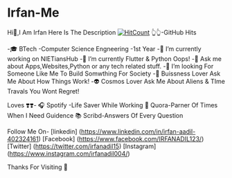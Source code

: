 # Irfan-Me
Hi👋,I Am Irfan
Here Is The Description
[![HitCount](http://hits.dwyl.com/irfanadil0004/irfan-me.svg)](http://hits.dwyl.com/irfanadil0004/irfan-me)
👆👆-GitHub Hits

-🎓 BTech -Computer Science Engneering -1st Year
-🔭 I’m currently working on NIETiansHub
-🌱 I’m currently Flutter & Python Oops!
-💬 Ask me about Apps,Websites,Python or any tech related stuff.
-👯 I’m looking For Someone Like Me To Build Somwthing For Society 
-💼 Buissness Lover Ask Me About How Things Work!
-👽 Cosmos Lover Ask Me About Aliens & TIme Travals You Wont Regret!


Loves ❣️❣️-
🎧 Spotify -Life Saver While Working
🤝 Quora-Parner Of Times When I Need Guidence
📚 Scribd-Answers Of Every Question 


Follow Me On-
[linkedin] (https://www.linkedin.com/in/irfan-aadil-402324161)
[Facebook] (https://www.facebook.com/IRFANADIL123/)
[Twitter] (https://twitter.com/irfanadil15)
[Instagram] (https://www.instagram.com/irfanadil004/)

Thanks For Visiting 👋 

